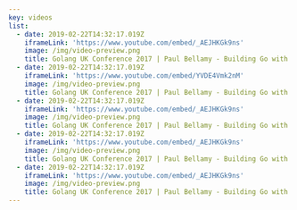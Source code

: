 ```yaml
---
key: videos
list:
  - date: 2019-02-22T14:32:17.019Z
    iframeLink: 'https://www.youtube.com/embed/_AEJHKGk9ns'
    image: /img/video-preview.png
    title: Golang UK Conference 2017 | Paul Bellamy - Building Go with Bazel
  - date: 2019-02-22T14:32:17.019Z
    iframeLink: 'https://www.youtube.com/embed/YVDE4Vmk2nM'
    image: /img/video-preview.png
    title: Golang UK Conference 2017 | Paul Bellamy - Building Go with Bazel
  - date: 2019-02-22T14:32:17.019Z
    iframeLink: 'https://www.youtube.com/embed/_AEJHKGk9ns'
    image: /img/video-preview.png
    title: Golang UK Conference 2017 | Paul Bellamy - Building Go with Bazel
  - date: 2019-02-22T14:32:17.019Z
    iframeLink: 'https://www.youtube.com/embed/_AEJHKGk9ns'
    image: /img/video-preview.png
    title: Golang UK Conference 2017 | Paul Bellamy - Building Go with Bazel
  - date: 2019-02-22T14:32:17.019Z
    iframeLink: 'https://www.youtube.com/embed/_AEJHKGk9ns'
    image: /img/video-preview.png
    title: Golang UK Conference 2017 | Paul Bellamy - Building Go with Bazel
---
```

